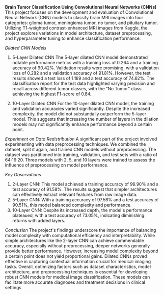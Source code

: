 **Brain Tumor Classification Using Convolutional Neural Networks (CNNs)**
This project focuses on the development and evaluation of Convolutional Neural Network (CNN) models to classify brain MRI images into four categories: glioma tumor, meningioma tumor, no tumor, and pituitary tumor. Utilizing T1-weighted contrast-enhanced MRI images from Kaggle, the project explores variations in model architecture, dataset preprocessing, and hyperparameter tuning to enhance classification performance.

*Dilated CNN Models*

1. 5-Layer Dilated CNN
The 5-layer dilated CNN model demonstrated notable performance metrics with a training loss of 0.264 and a training accuracy of 90.42%. Validation results were promising, with a validation loss of 0.282 and a validation accuracy of 91.81%. However, the test results showed a test loss of 1.189 and a test accuracy of 74.62%. The classification report for the test data highlighted varying precision and recall across different tumor classes, with the "No Tumor" class achieving the highest F1-score of 0.84.

2. 10-Layer Dilated CNN
For the 10-layer dilated CNN model, the training and validation accuracies varied significantly. Despite the increased complexity, the model did not substantially outperform the 5-layer model. This suggests that increasing the number of layers in the dilation models may not significantly enhance performance beyond a certain point.

*Experiment on Data Redistribution*
A significant part of the project involved experimenting with data preprocessing techniques. We combined the dataset, split it again, and trained CNN models without preprocessing. The dataset was partitioned into training, validation, and test sets with a ratio of 64:16:20. Three models with 2, 5, and 10 layers were trained to assess the influence of preprocessing on model performance.

*Key Observations*
1. 2-Layer CNN: This model achieved a training accuracy of 99.90% and a test accuracy of 91.58%. The results suggest that simpler architectures can effectively extract relevant features from raw image data.
2. 5-Layer CNN: With a training accuracy of 97.56% and a test accuracy of 90.51%, this model balanced complexity and performance.
3. 10-Layer CNN: Despite its increased depth, the model's performance plateaued, with a test accuracy of 73.05%, indicating diminishing returns with added layers.

*Conclusion*
The project's findings underscore the importance of balancing model complexity with computational efficiency and interpretability. While simple architectures like the 2-layer CNN can achieve commendable accuracy, especially without preprocessing, deeper networks generally provide better performance. However, increasing model complexity beyond a certain point does not yield proportional gains. Dilated CNNs proved effective in capturing contextual information crucial for medical imaging tasks. Overall, optimizing factors such as dataset characteristics, model architecture, and preprocessing techniques is essential for developing robust CNN models for medical image classification. These models can facilitate more accurate diagnoses and treatment decisions in clinical settings.

